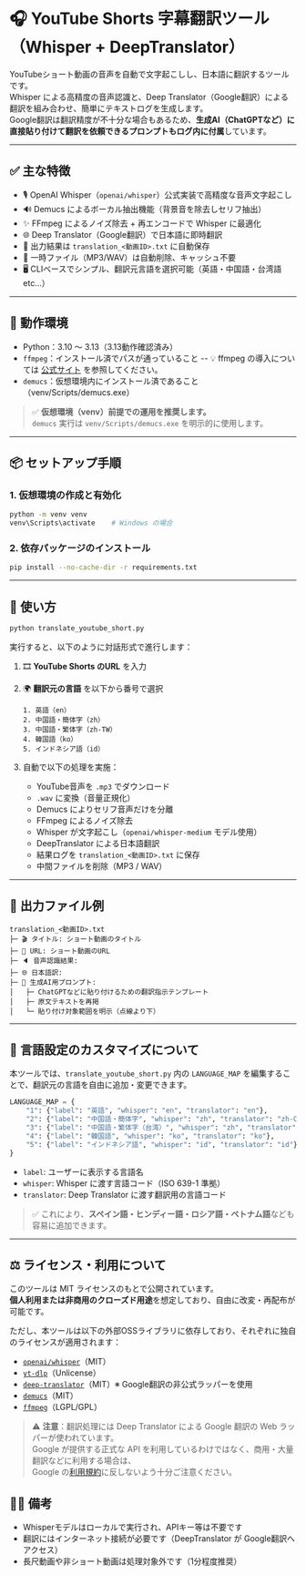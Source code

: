 # 🎧 YouTube Shorts 字幕翻訳ツール（Whisper + DeepTranslator）

YouTubeショート動画の音声を自動で文字起こしし、日本語に翻訳するツールです。  
Whisper による高精度の音声認識と、Deep Translator（Google翻訳）による翻訳を組み合わせ、簡単にテキストログを生成します。  
Google翻訳は翻訳精度が不十分な場合もあるため、**生成AI（ChatGPTなど）に直接貼り付けて翻訳を依頼できるプロンプトもログ内に付属**しています。

---

## ✅ 主な特徴

- 🎙 OpenAI Whisper（`openai/whisper`）公式実装で高精度な音声文字起こし
- 🔊 Demucs によるボーカル抽出機能（背景音を除去しセリフ抽出）
- ✨ FFmpeg によるノイズ除去 + 再エンコードで Whisper に最適化
- 🌐 Deep Translator（Google翻訳）で日本語に即時翻訳
- 📄 出力結果は `translation_<動画ID>.txt` に自動保存
- 🧹 一時ファイル（MP3/WAV）は自動削除、キャッシュ不要
- 🖥 CLIベースでシンプル、翻訳元言語を選択可能（英語・中国語・台湾語 etc...）

---

## 🧩 動作環境

- Python：3.10 ～ 3.13（3.13動作確認済み）
- `ffmpeg`：インストール済でパスが通っていること -- 💡 ffmpeg の導入については [公式サイト](https://ffmpeg.org/download.html) を参照してください。
- `demucs`：仮想環境内にインストール済であること（venv/Scripts/demucs.exe）

> ✅ **仮想環境（venv）前提での運用を推奨します。**  
> `demucs` 実行は `venv/Scripts/demucs.exe` を明示的に使用します。

---

## 📦 セットアップ手順

### 1. 仮想環境の作成と有効化

```bash
python -m venv venv
venv\Scripts\activate    # Windows の場合
```

### 2. 依存パッケージのインストール

```bash
pip install --no-cache-dir -r requirements.txt
```

---

## 🚀 使い方

```bash
python translate_youtube_short.py
```

実行すると、以下のように対話形式で進行します：

1. 🎞 **YouTube Shorts のURL** を入力  
2. 🌍 **翻訳元の言語** を以下から番号で選択 
   ```
   1. 英語（en）
   2. 中国語・簡体字（zh）
   3. 中国語・繁体字（zh-TW）
   4. 韓国語（ko）
   5. インドネシア語（id）
   ```

3. 自動で以下の処理を実施：

   - YouTube音声を `.mp3` でダウンロード
   - `.wav` に変換（音量正規化）
   - Demucs によりセリフ音声だけを分離
   - FFmpeg によるノイズ除去
   - Whisper が文字起こし（`openai/whisper-medium` モデル使用）
   - DeepTranslator による日本語翻訳
   - 結果ログを `translation_<動画ID>.txt` に保存
   - 中間ファイルを削除（MP3 / WAV）

---

## 📁 出力ファイル例

```
translation_<動画ID>.txt
├─ 🎬 タイトル: ショート動画のタイトル
├─ 🔗 URL: ショート動画のURL
├─ 🔈 音声認識結果:
├─ 🌐 日本語訳:
├─ 📄 生成AI用プロンプト:
│   ├─ ChatGPTなどに貼り付けるための翻訳指示テンプレート
│   ├─ 原文テキストを再掲
│   └─ 貼り付け対象範囲を明示（点線より下）
```

---

## 🔧 言語設定のカスタマイズについて

本ツールでは、`translate_youtube_short.py` 内の `LANGUAGE_MAP` を編集することで、翻訳元の言語を自由に追加・変更できます。

```python
LANGUAGE_MAP = {
    "1": {"label": "英語", "whisper": "en", "translator": "en"},
    "2": {"label": "中国語・簡体字", "whisper": "zh", "translator": "zh-CN"},
    "3": {"label": "中国語・繁体字（台湾）", "whisper": "zh", "translator": "zh-TW"},
    "4": {"label": "韓国語", "whisper": "ko", "translator": "ko"},
    "5": {"label": "インドネシア語", "whisper": "id", "translator": "id"},
}
```

- `label`: ユーザーに表示する言語名
- `whisper`: Whisper に渡す言語コード（ISO 639-1 準拠）
- `translator`: Deep Translator に渡す翻訳用の言語コード

> ✅ これにより、**スペイン語・ヒンディー語・ロシア語・ベトナム語**なども容易に追加できます。

---

## ⚖ ライセンス・利用について

このツールは MIT ライセンスのもとで公開されています。  
**個人利用または非商用のクローズド用途**を想定しており、自由に改変・再配布が可能です。

ただし、本ツールは以下の外部OSSライブラリに依存しており、それぞれに独自のライセンスが適用されます：

- [`openai/whisper`](https://github.com/openai/whisper)（MIT）
- [`yt-dlp`](https://github.com/yt-dlp/yt-dlp)（Unlicense）
- [`deep-translator`](https://github.com/nidhaloff/deep-translator)（MIT）※ Google翻訳の非公式ラッパーを使用
- [`demucs`](https://github.com/facebookresearch/demucs)（MIT）
- [`ffmpeg`](https://ffmpeg.org/)（LGPL/GPL）

> ⚠️ **注意**：翻訳処理には Deep Translator による Google 翻訳の Web ラッパーが使われています。  
> Google が提供する正式な API を利用しているわけではなく、商用・大量翻訳などに利用する場合は、  
> Google の[利用規約](https://policies.google.com/terms?hl=ja)に反しないよう十分ご注意ください。

## 🙋‍♂️ 備考

- Whisperモデルはローカルで実行され、APIキー等は不要です
- 翻訳にはインターネット接続が必要です（DeepTranslator が Google翻訳へアクセス）
- 長尺動画や非ショート動画は処理対象外です（1分程度推奨）